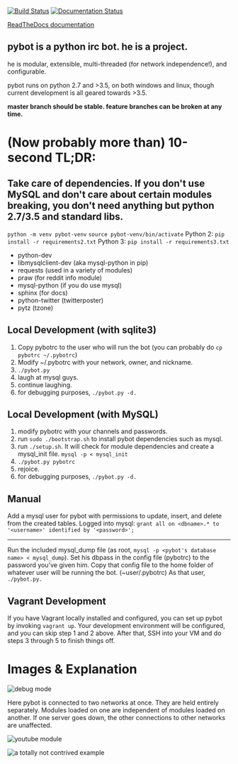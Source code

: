 [![Build Status](https://travis-ci.org/hlmtre/pybot.svg?branch=master)](https://travis-ci.org/hlmtre/pybot)
[![Documentation Status](https://readthedocs.org/projects/pybot/badge/?version=master)](https://pybot.readthedocs.io/en/master/?badge=master)

[ReadTheDocs documentation](http://pybot.readthedocs.org/en/master/ "ReadTheDocs pybot documentation")

pybot is a python irc bot. he is a project.
-------------------------------------------

he is modular, extensible, multi-threaded (for network independence!), and configurable.

pybot runs on python 2.7 and >3.5, on both windows and linux, though current development is all geared towards >3.5.

**master branch should be stable. feature branches can be broken at any time.**


(Now probably more than) 10-second TL;DR:
=========================================

Take care of dependencies. If you don't use MySQL and don't care about certain modules breaking, you don't need anything but python 2.7/3.5 and standard libs.
-----------------------------------------------------------------------------------------------------------------------------------------------------
`python -m venv pybot-venv`
`source pybot-venv/bin/activate`
Python 2: `pip install -r requirements2.txt`
Python 3: `pip install -r requirements3.txt`

* python-dev
* libmysqlclient-dev (aka mysql-python in pip)
* requests (used in a variety of modules)
* praw (for reddit info module)
* mysql-python (if you do use mysql)
* sphinx (for docs)
* python-twitter (twitterposter)
* pytz (tzone)

Local Development (with sqlite3)
--------------------------------
1. Copy pybotrc to the user who will run the bot (you can probably do `cp pybotrc ~/.pybotrc`)
2. Modify ~/.pybotrc with your network, owner, and nickname.
3. `./pybot.py`
4. laugh at mysql guys.
5. continue laughing.
6. for debugging purposes, `./pybot.py -d.`

Local Development (with MySQL)
------------------------------
1. modify pybotrc with your channels and passwords.
2. run `sudo ./bootstrap.sh` to install pybot dependencies such as mysql.
3. run `./setup.sh`. It will check for module dependencies and create a mysql_init file. `mysql -p < mysql_init`
4. `./pybot.py pybotrc`
5. rejoice.
6. for debugging purposes, `./pybot.py -d.`

Manual
------
Add a mysql user for pybot with permissions to update, insert, and delete from the created tables.
Logged into mysql: `grant all on <dbname>.* to '<username>' identified by '<password>';`
___

Run the included mysql_dump file (as root, `mysql -p <pybot's database name> < mysql_dump`).
Set his dbpass in the config file (pybotrc) to the password you've given him.
Copy that config file to the home folder of whatever user will be running the bot. (~user/.pybotrc)
As that user, `./pybot.py.`

Vagrant Development
-------------------
If you have Vagrant locally installed and configured, you can set up pybot by invoking
`vagrant up`. Your development environment will be configured, and you can skip step 1 and
2 above. After that, SSH into your VM and do steps 3 through 5 to finish things off.

Images & Explanation
====================

![debug mode](http://i.imgur.com/x99zXOJ.png "debug mode")

Here pybot is connected to two networks at once. They are held entirely separately. Modules loaded on one are independent of modules loaded on another.
If one server goes down, the other connections to other networks are unaffected.

![youtube module](http://i.imgur.com/kUYW3e5.png "youtube module")

![a totally not contrived example](http://i.imgur.com/jMpkjRf.png "a totally not contrived example")

